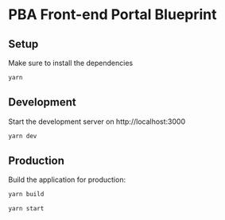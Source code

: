 # PBA Front-end Portal Blueprint

## Setup

Make sure to install the dependencies

```bash
yarn
```

## Development

Start the development server on http://localhost:3000

```bash
yarn dev
```

## Production

Build the application for production:

```bash
yarn build
```

```bash
yarn start
```

